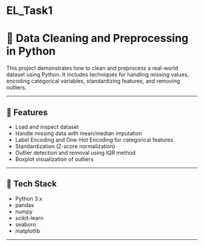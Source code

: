 # EL_Task1
# 🧹 Data Cleaning and Preprocessing in Python

This project demonstrates how to clean and preprocess a real-world dataset using Python. It includes techniques for handling missing values, encoding categorical variables, standardizing features, and removing outliers.

---

## 📌 Features

- Load and inspect dataset
- Handle missing data with mean/median imputation
- Label Encoding and One-Hot Encoding for categorical features
- Standardization (Z-score normalization)
- Outlier detection and removal using IQR method
- Boxplot visualization of outliers

---

## 🧰 Tech Stack

- Python 3.x
- pandas
- numpy
- scikit-learn
- seaborn
- matplotlib

---
